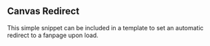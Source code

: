 ## Canvas Redirect
This simple snippet can be included in a template to set an automatic redirect to a fanpage upon load.